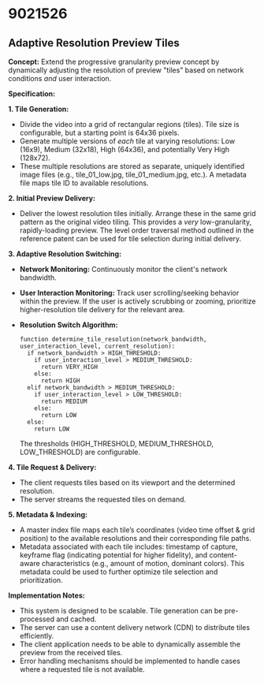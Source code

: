 # 9021526

## Adaptive Resolution Preview Tiles

**Concept:** Extend the progressive granularity preview concept by dynamically adjusting the resolution of preview "tiles" based on network conditions *and* user interaction.

**Specification:**

**1. Tile Generation:**

*   Divide the video into a grid of rectangular regions (tiles). Tile size is configurable, but a starting point is 64x36 pixels.
*   Generate multiple versions of *each* tile at varying resolutions: Low (16x9), Medium (32x18), High (64x36), and potentially Very High (128x72).
*   These multiple resolutions are stored as separate, uniquely identified image files (e.g., tile_01_low.jpg, tile_01_medium.jpg, etc.). A metadata file maps tile ID to available resolutions.

**2. Initial Preview Delivery:**

*   Deliver the lowest resolution tiles initially. Arrange these in the same grid pattern as the original video tiling. This provides a *very* low-granularity, rapidly-loading preview. The level order traversal method outlined in the reference patent can be used for tile selection during initial delivery.

**3. Adaptive Resolution Switching:**

*   **Network Monitoring:** Continuously monitor the client's network bandwidth.
*   **User Interaction Monitoring:** Track user scrolling/seeking behavior within the preview. If the user is actively scrubbing or zooming, prioritize higher-resolution tile delivery for the relevant area.
*   **Resolution Switch Algorithm:**

    ```pseudocode
    function determine_tile_resolution(network_bandwidth, user_interaction_level, current_resolution):
      if network_bandwidth > HIGH_THRESHOLD:
        if user_interaction_level > MEDIUM_THRESHOLD:
          return VERY_HIGH
        else:
          return HIGH
      elif network_bandwidth > MEDIUM_THRESHOLD:
        if user_interaction_level > LOW_THRESHOLD:
          return MEDIUM
        else:
          return LOW
      else:
        return LOW
    ```

    The thresholds (HIGH_THRESHOLD, MEDIUM_THRESHOLD, LOW_THRESHOLD) are configurable.

**4. Tile Request & Delivery:**

*   The client requests tiles based on its viewport and the determined resolution.
*   The server streams the requested tiles on demand.

**5.  Metadata & Indexing:**

*   A master index file maps each tile’s coordinates (video time offset & grid position) to the available resolutions and their corresponding file paths.
*   Metadata associated with each tile includes: timestamp of capture, keyframe flag (indicating potential for higher fidelity), and content-aware characteristics (e.g., amount of motion, dominant colors). This metadata could be used to further optimize tile selection and prioritization.



**Implementation Notes:**

*   This system is designed to be scalable. Tile generation can be pre-processed and cached.
*   The server can use a content delivery network (CDN) to distribute tiles efficiently.
*   The client application needs to be able to dynamically assemble the preview from the received tiles.
*   Error handling mechanisms should be implemented to handle cases where a requested tile is not available.